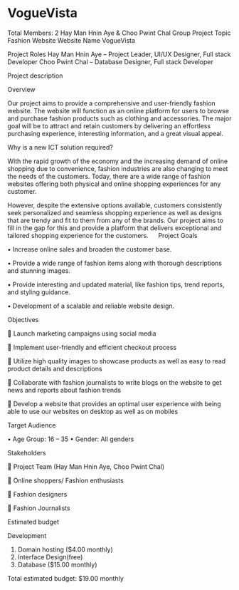 # VogueVista
Total Members: 2	Hay Man Hnin Aye & Choo Pwint Chal
Group Project Topic	Fashion Website
Website Name	VogueVista

Project Roles
Hay Man Hnin Aye – Project Leader, UI/UX Designer, Full stack Developer
Choo Pwint Chal – Database Designer, Full stack Developer

Project description

Overview

Our project aims to provide a comprehensive and user-friendly fashion website. The website will function as an online platform for users to browse and purchase fashion products such as clothing and accessories. The major goal will be to attract and retain customers by delivering an effortless purchasing experience, interesting information, and a great visual appeal.

Why is a new ICT solution required?

With the rapid growth of the economy and the increasing demand of online shopping due to convenience, fashion industries are also changing to meet the needs of the customers. Today, there are a wide range of fashion websites offering both physical and online shopping experiences for any customer. 

However, despite the extensive options available, customers consistently seek personalized and seamless shopping experience as well as designs that are trendy and fit to them from any of the brands. Our project aims to fill in the gap for this and provide a platform that delivers exceptional and tailored shopping experience for the customers.
 
Project Goals

•	Increase online sales and broaden the customer base.

•	Provide a wide range of fashion items along with thorough descriptions and stunning images.

•	Provide interesting and updated material, like fashion tips, trend reports, and styling guidance.

•	Development of a scalable and reliable website design.

Objectives

	Launch marketing campaigns using social media

	Implement user-friendly and efficient checkout process

	Utilize high quality images to showcase products as well as easy to read product details and descriptions

	Collaborate with fashion journalists to write blogs on the website to get news and reports about fashion trends

	Develop a website that provides an optimal user experience with being able to use our websites on desktop as well as on mobiles

Target Audience

•	Age Group: 16 – 35
•	Gender: All genders

Stakeholders

	Project Team (Hay Man Hnin Aye, Choo Pwint Chal)

	Online shoppers/ Fashion enthusiasts

	Fashion designers

	Fashion Journalists

Estimated budget

Development

1.	Domain hosting ($4.00 monthly)
2.	Interface Design(free)
3.	Database ($15.00 monthly)
   
Total estimated budget: $19.00 monthly
